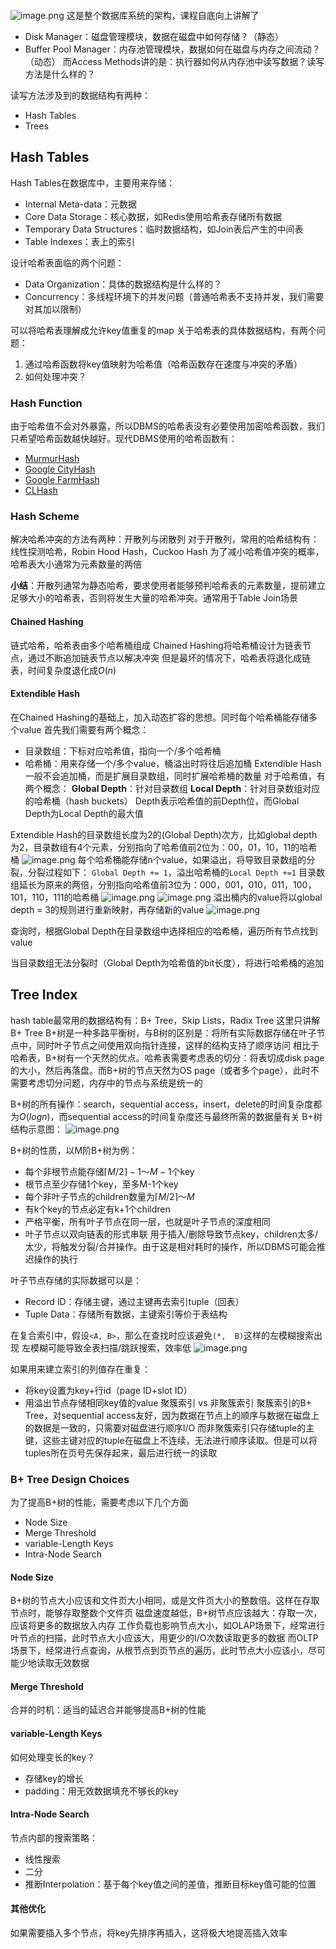 ```toc
```
![image.png](https://raw.githubusercontent.com/ren77281/pigco-image/main/img/202406050817938.png)
这是整个数据库系统的架构，课程自底向上讲解了
- Disk Manager：磁盘管理模块，数据在磁盘中如何存储？（静态）
- Buffer Pool Manager：内存池管理模块，数据如何在磁盘与内存之间流动？（动态）
而Access Methods讲的是：执行器如何从内存池中读写数据？读写方法是什么样的？

读写方法涉及到的数据结构有两种：
- Hash Tables
- Trees
## Hash Tables
Hash Tables在数据库中，主要用来存储：
- Internal Meta-data：元数据
- Core Data Storage：核心数据，如Redis使用哈希表存储所有数据
- Temporary Data Structures：临时数据结构，如Join表后产生的中间表
- Table Indexes：表上的索引

设计哈希表面临的两个问题：
- Data Organization：具体的数据结构是什么样的？
- Concurrency：多线程环境下的并发问题（普通哈希表不支持并发，我们需要对其加以限制）

可以将哈希表理解成允许key值重复的map
关于哈希表的具体数据结构，有两个问题：
1. 通过哈希函数将key值映射为哈希值（哈希函数存在速度与冲突的矛盾）
2. 如何处理冲突？
### Hash Function
由于哈希值不会对外暴露，所以DBMS的哈希表没有必要使用加密哈希函数，我们只希望哈希函数越快越好。现代DBMS使用的哈希函数有：
- [MurmurHash](https://github.com/aappleby/smhasher)
- [Google CityHash](https://github.com/google/cityhash)
- [Google FarmHash](https://github.com/google/farmhash)
- [CLHash](https://github.com/lemire/clhash)
### Hash Scheme
解决哈希冲突的方法有两种：开散列与闭散列
对于开散列，常用的哈希结构有：线性探测哈希，Robin Hood Hash，Cuckoo Hash
为了减小哈希值冲突的概率，哈希表大小通常为元素数量的两倍

**小结**：开散列通常为静态哈希，要求使用者能够预判哈希表的元素数量，提前建立足够大小的哈希表，否则将发生大量的哈希冲突。通常用于Table Join场景
#### Chained Hashing
链式哈希，哈希表由多个哈希桶组成
Chained  Hashing将哈希桶设计为链表节点，通过不断追加链表节点以解决冲突
但是最坏的情况下，哈希表将退化成链表，时间复杂度退化成$O(n)$
#### Extendible Hash
在Chained Hashing的基础上，加入动态扩容的思想。同时每个哈希桶能存储多个value
首先我们需要有两个概念：
- 目录数组：下标对应哈希值，指向一个/多个哈希桶
- 哈希桶：用来存储一个/多个value，桶溢出时将往后追加桶
Extendible Hash一般不会追加桶，而是扩展目录数组，同时扩展哈希桶的数量
对于哈希值，有两个概念：
**Global Depth**：针对目录数组
**Local Depth**：针对目录数组对应的哈希桶（hash buckets）
Depth表示哈希值的前Depth位，而Global Depth为Local Depth的最大值

Extendible Hash的目录数组长度为2的(Global Depth)次方，比如global depth为2，目录数组有4个元素，分别指向了哈希值前2位为：00，01，10，11的哈希桶
![image.png](https://raw.githubusercontent.com/ren77281/pigco-image/main/img/202406050926846.png)
每个哈希桶能存储n个value，如果溢出，将导致目录数组的分裂，分裂过程如下：
`Global Depth += 1`，溢出哈希桶的`Local Depth +=1`
目录数组延长为原来的两倍，分别指向哈希值前3位为：000，001，010，011，100，101，110，111的哈希桶
![image.png](https://raw.githubusercontent.com/ren77281/pigco-image/main/img/202406050929280.png)
![image.png](https://raw.githubusercontent.com/ren77281/pigco-image/main/img/202406050929551.png)
溢出桶内的value将以global depth = 3的规则进行重新映射，再存储新的value
![image.png](https://raw.githubusercontent.com/ren77281/pigco-image/main/img/202406050931739.png)

查询时，根据Global Depth在目录数组中选择相应的哈希桶，遍历所有节点找到value

当目录数组无法分裂时（Global Depth为哈希值的bit长度），将进行哈希桶的追加
## Tree Index
hash table最常用的数据结构有：B+ Tree，Skip Lists，Radix Tree
这里只讲解B+ Tree
B+树是一种多路平衡树，与B树的区别是：将所有实际数据存储在叶子节点中，同时叶子节点之间使用双向指针连接，这样的结构支持了顺序访问
相比于哈希表，B+树有一个天然的优点。哈希表需要考虑表的切分：将表切成disk page的大小，然后再落盘。而B+树的节点天然为OS page（或者多个page），此时不需要考虑切分问题，内存中的节点与系统是统一的

B+树的所有操作：search，sequential access，insert，delete的时间复杂度都为$O(logn)$，而sequential access的时间复杂度还与最终所需的数据量有关
B+树结构示意图：
![image.png](https://raw.githubusercontent.com/ren77281/pigco-image/main/img/202406051132036.png)

B+树的性质，以M阶B+树为例：
- 每个非根节点能存储$\lceil M / 2 \rceil-1  ～M - 1$个key
- 根节点至少存储1个key，至多M-1个key
- 每个非叶子节点的children数量为$\lceil M / 2 \rceil ～ M$
- 有k个key的节点必定有k+1个children
- 严格平衡，所有叶子节点在同一层，也就是叶子节点的深度相同
- 叶子节点以双向链表的形式串联
用于插入/删除导致节点key，children太多/太少，将触发分裂/合并操作。由于这是相对耗时的操作，所以DBMS可能会推迟操作的执行

叶子节点存储的实际数据可以是：
- Record ID：存储主键，通过主键再去索引tuple（回表）
- Tuple Data：存储所有数据，主键索引等价于表结构

在复合索引中，假设`<A, B>`，那么在查找时应该避免`(*,  B)`这样的左模糊搜索出现
左模糊可能导致全表扫描/跳跃搜索，效率低
![image.png](https://raw.githubusercontent.com/ren77281/pigco-image/main/img/202406051526444.png)

如果用来建立索引的列值存在重复：
- 将key设置为key+行id（page ID+slot ID）
- 用溢出节点存储相同key值的value
聚簇索引 vs 非聚簇索引
聚簇索引的B+ Tree，对sequential access友好，因为数据在节点上的顺序与数据在磁盘上的数据是一致的，只需要对磁盘进行顺序I/O
而非聚簇索引只存储tuple的主键，这些主键对应的tuple在磁盘上不连续，无法进行顺序读取。但是可以将tuples所在页号先保存起来，最后进行统一的读取

### B+ Tree Design Choices
为了提高B+树的性能，需要考虑以下几个方面
- Node Size
- Merge Threshold
- variable-Length Keys
- Intra-Node Search
#### Node Size
B+树的节点大小应该和文件页大小相同，或是文件页大小的整数倍。这样在存取节点时，能够存取整数个文件页
磁盘速度越低，B+树节点应该越大：存取一次，应该将更多的数据放入内存
工作负载也影响节点大小，如OLAP场景下，经常进行叶节点的扫描，此时节点大小应该大，用更少的I/O次数读取更多的数据
而OLTP场景下，经常进行点查询，从根节点到页节点的遍历，此时节点大小应该小，尽可能少地读取无效数据
#### Merge Threshold
合并的时机：适当的延迟合并能够提高B+树的性能
#### variable-Length Keys
如何处理变长的key？
- 存储key的增长
- padding：用无效数据填充不够长的key
#### Intra-Node Search
节点内部的搜索策略：
- 线性搜索
- 二分
- 推断Interpolation：基于每个key值之间的差值，推断目标key值可能的位置
#### 其他优化
如果需要插入多个节点，将key先排序再插入，这将极大地提高插入效率

